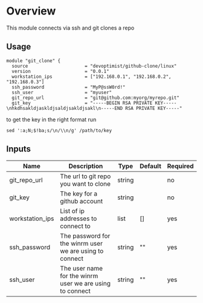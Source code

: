 # Overview
This module connects via ssh and git clones a repo

## Usage

```hcl
module "git_clone" {
  source                     = "devoptimist/github-clone/linux"
  version                    = "0.0.1"
  workstation_ips            = ["192.168.0.1", "192.168.0.2", "192.168.0.3"]
  ssh_password               = "MyP@ssW0rd!"
  ssh_user                   = "myuser"
  git_repo_url               = "git@github.com:myorg/myrepo.git"
  git_key                    = "-----BEGIN RSA PRIVATE KEY-----\nhkdhsakldjaskldjsaldjsakldjsakl\n-----END RSA PRIVATE KEY-----"
```
to get the key in the right format run

```
sed ':a;N;$!ba;s/\n/\\n/g' /path/to/key
```

## Inputs

| Name | Description | Type | Default | Required |
|------|-------------|------|---------|----------|
|git_repo_url| The url to git repo you want to clone | string | | no |
|git_key| The key for a github account | string | | no |
|workstation_ips| List of ip addresses to connect to |list|[]| yes |
|ssh_password| The password for the winrm user we are using to connect | string | "" | yes |
|ssh_user| The user name for the winrm user we are using to connect | string | "" | yes |

